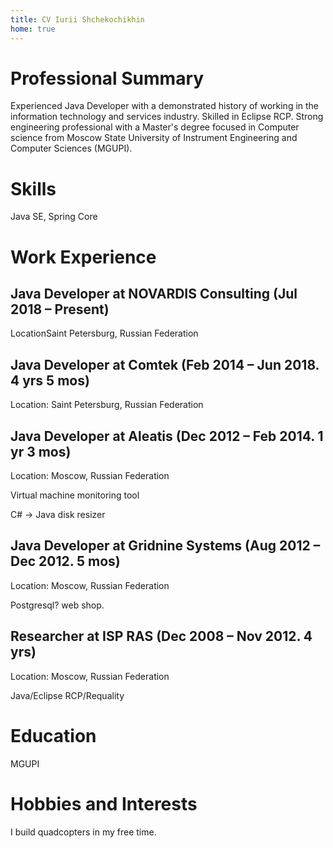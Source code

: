 ```yaml
---
title: CV Iurii Shchekochikhin
home: true
---
```


# Professional Summary

Experienced Java Developer with a demonstrated history of working in the information technology and services industry. Skilled in Eclipse RCP. Strong engineering professional with a Master's degree focused in Computer science from Moscow State University of Instrument Engineering and Computer Sciences (MGUPI). 

# Skills

Java SE, Spring Core

# Work Experience

## Java Developer at NOVARDIS Consulting (Jul 2018 – Present)

LocationSaint Petersburg, Russian Federation

## Java Developer at Comtek (Feb 2014 – Jun 2018. 4 yrs 5 mos)

Location: Saint Petersburg, Russian Federation

## Java Developer at Aleatis (Dec 2012 – Feb 2014. 1 yr 3 mos)

Location: Moscow, Russian Federation

Virtual machine monitoring tool

C# -> Java disk resizer

## Java Developer at Gridnine Systems (Aug 2012 – Dec 2012. 5 mos)

Location: Moscow, Russian Federation

Postgresql? web shop.

## Researcher at ISP RAS (Dec 2008 – Nov 2012. 4 yrs)

Location: Moscow, Russian Federation

Java/Eclipse RCP/Requality

# Education

MGUPI

# Hobbies and Interests

I build quadcopters in my free time.

